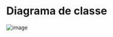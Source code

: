 # Diagrama de classe
![image](https://github.com/lucasrbr96/projetos-formacao-java-dio/assets/25846020/0de0d334-8e43-4021-a90d-8c3f528368ba)
